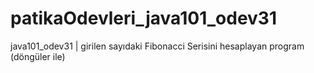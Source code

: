 # patikaOdevleri_java101_odev31
java101_odev31 | girilen sayıdaki Fibonacci Serisini hesaplayan program (döngüler ile)
